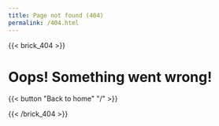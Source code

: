 ```yaml
---
title: Page not found (404)
permalink: /404.html
---
```

{{< brick_404 >}}

# Oops! Something went wrong!

{{< button "Back to home" "/" >}}

{{< /brick_404 >}}